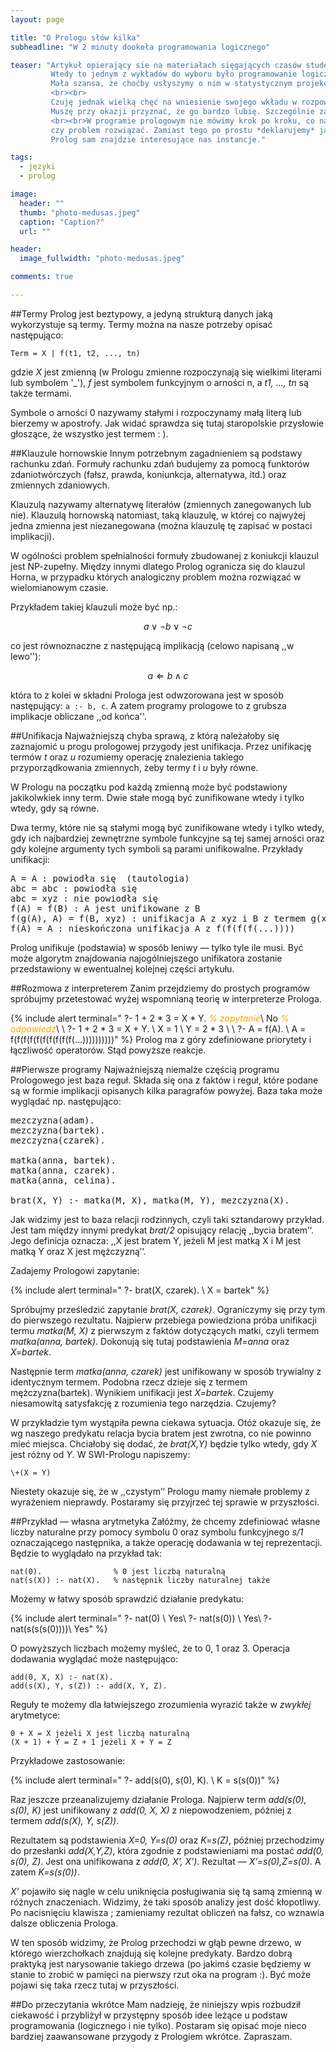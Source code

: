 ```yaml
---
layout: page

title: "O Prologu słów kilka"
subheadline: "W 2 minuty dookoła programowania logicznego"

teaser: "Artykuł opierający sie na materiałach sięgających czasów studenckich autora tego bloga, czyli dobrą dekadę wstecz.
         Wtedy to jednym z wykładów do wyboru było programowanie logiczne. Jest to niecodzienny rodzaj programowania.
         Mała szansa, że choćby usłyszymy o nim w statystycznym projekcie w firmie.
         <br><br>
         Czuję jednak wielką chęć na wniesienie swojego wkładu w rozpowszechnianiu prologowych idei.
         Muszę przy okazji przyznać, że go bardzo lubię. Szczególnie za ten deklaratywny styl.
         <br><br>W programie prologowym nie mówimy krok po kroku, co należy zrobić żeby dane zadanie
         czy problem rozwiązać. Zamiast tego po prostu *deklarujemy* jakie warunki powinno spełniać jego rozwiązanie.
         Prolog sam znajdzie interesujące nas instancje."

tags:
  - języki
  - prolog

image:
  header: ""
  thumb: "photo-medusas.jpeg"
  caption: "Caption?"
  url: ""

header:
  image_fullwidth: "photo-medusas.jpeg"

comments: true

---
```



##Termy
Prolog jest beztypowy, a jedyną strukturą danych jaką wykorzystuje są termy. Termy można na nasze potrzeby
opisać następująco:

    Term = X | f(t1, t2, ..., tn)

gdzie <var>X</var> jest zmienną (w Prologu zmienne rozpoczynają się wielkimi literami lub symbolem&nbsp;'_'),
<var>f</var> jest symbolem funkcyjnym o arności n, a <var>t1, ..., tn</var> są także termami.

Symbole o arności 0 nazywamy stałymi i rozpoczynamy małą literą lub bierzemy w apostrofy.
Jak widać sprawdza się tutaj staropolskie przysłowie głoszące, że wszystko jest termem : ).

##Klauzule hornowskie
Innym potrzebnym zagadnieniem są podstawy rachunku zdań. Formuły rachunku zdań budujemy za pomocą funktorów
zdaniotwórczych (fałsz, prawda, koniunkcja, alternatywa, itd.) oraz zmiennych zdaniowych.

Klauzulą nazywamy
alternatywę literałów (zmiennych zanegowanych lub nie). Klauzulą hornowską natomiast, taką klauzulę,
w której co najwyżej jedna zmienna jest niezanegowana (można klauzulę tę zapisać w postaci implikacji).

W ogólności problem spełnialności formuły zbudowanej z koniukcji klauzul jest NP-zupełny.
Między innymi dlatego Prolog ogranicza się do klauzul Horna, w przypadku których analogiczny problem można
rozwiązać w wielomianowym czasie.

Przykładem takiej klauzuli może być np.:

$$ a \lor \neg b \lor \neg c $$

co jest równoznaczne z następującą implikacją (celowo napisaną ,,w lewo''):

$$ a \Leftarrow b \land c $$

która to z kolei w składni Prologa jest odwzorowana jest w sposób następujący: <code>a&nbsp;:-&nbsp;b,&nbsp;c</code>.
A zatem programy prologowe to z grubsza implikacje obliczane ,,od końca''.


##Unifikacja
Najważniejszą chyba sprawą, z którą należałoby się zaznajomić u progu prologowej przygody jest unifikacja.
Przez unifikację termów *t* oraz *u* rozumiemy operację znalezienia takiego przyporządkowania
zmiennych, żeby termy *t* i *u* były równe.

W Prologu na początku pod każdą zmienną może być podstawiony jakikolwkiek inny term.
Dwie stałe mogą być zunifikowane wtedy i tylko wtedy, gdy są równe.

Dwa termy, które nie są stałymi mogą być zunifikowane wtedy i tylko wtedy, gdy ich najbardziej zewnętrzne
symbole funkcyjne są tej samej arności oraz gdy kolejne argumenty tych symboli są parami unifikowalne.
Przykłady unifikacji:

<pre>
A = A : powiodła się  (tautologia)
abc = abc : powiodła się
abc = xyz : nie powiodła się
f(A) = f(B) : A jest unifikowane z B
f(g(A), A) = f(B, xyz) : unifikacja A z xyz i B z termem g(xyz)
f(A) = A : nieskończona unifikacja A z f(f(f(f(...))))
</pre>

Prolog unifikuje (podstawia) w sposób leniwy — tylko tyle ile musi. Być może algorytm znajdowania
najogólniejszego unifikatora zostanie przedstawiony w ewentualnej kolejnej części artykułu.

##Rozmowa z interpreterem
Zanim przejdziemy do prostych programów spróbujmy przetestować wyżej wspomnianą teorię w interpreterze Prologa.

{% include alert terminal="
?- 1 + 2 * 3 = X * Y. <em style='color: orange'>% zapytanie</em>\\
No <em style='color: orange'>% odpowiedź</em>\\
\\
?- 1 + 2 * 3 = X + Y. \\
X = 1 \\
Y = 2 * 3 \\
\\
?- A = f(A). \\
A = f(f(f(f(f(f(f(f(f(f(...))))))))))"
%}
Prolog ma z góry zdefiniowane priorytety i łączliwość operatorów. Stąd powyższe reakcje.

##Pierwsze programy
Najważniejszą niemalże częścią programu Prologowego jest baza reguł.
Składa się ona z faktów i reguł, które podane są w formie implikacji
opisanych kilka paragrafów powyżej. Baza taka może wyglądać np. następująco:

<pre>
mezczyzna(adam).
mezczyzna(bartek).
mezczyzna(czarek).

matka(anna, bartek).
matka(anna, czarek).
matka(anna, celina).

brat(X, Y) :- matka(M, X), matka(M, Y), mezczyzna(X).
</pre>

Jak widzimy jest to baza relacji rodzinnych, czyli taki sztandarowy przykład.
Jest tam między innymi predykat *brat/2* opisujący relację ,,bycia bratem’‘.
Jego definicja oznacza: ,,X jest bratem Y, jeżeli M jest matką X i M jest matką Y oraz X jest mężczyzną’‘.

Zadajemy Prologowi zapytanie:

{% include alert terminal="
?- brat(X, czarek). \\
X = bartek"
%}

Spróbujmy prześledzić zapytanie *brat(X, czarek)*. Ograniczymy się przy tym do pierwszego rezultatu.
Najpierw przebiega powiedziona próba unifikacji termu *matka(M, X)* z pierwszym z faktów dotyczących matki,
czyli termem *matka(anna, bartek)*. Dokonują się tutaj podstawienia *M=anna* oraz *X=bartek*.

Następnie term *matka(anna, czarek)* jest unifikowany w sposób trywialny z identycznym termem.
Podobna rzecz dzieje się z termem mężczyzna(bartek). Wynikiem unifikacji jest *X=bartek*.
Czujemy niesamowitą satysfakcję z rozumienia tego narzędzia. Czujemy?

W przykładzie tym wystąpiła pewna ciekawa sytuacja. Otóż okazuje się, że wg naszego predykatu relacja
bycia bratem jest zwrotna, co nie powinno mieć miejsca. Chciałoby się dodać, że *brat(X,Y)* będzie tylko wtedy,
gdy *X* jest różny od *Y*. W SWI-Prologu napiszemy:

    \+(X = Y)

Niestety okazuje się, że w ,,czystym’‘ Prologu mamy niemałe problemy z wyrażeniem nieprawdy.
Postaramy się przyjrzeć tej sprawie w przyszłości.

##Przykład — własna arytmetyka
Załóżmy, że chcemy zdefiniować własne liczby naturalne przy pomocy symbolu 0 oraz symbolu funkcyjnego *s/1*
oznaczającego następnika, a także operację dodawania w tej reprezentacji. Będzie to wyglądało na przykład tak:

    nat(0).                % 0 jest liczbą naturalną
    nat(s(X)) :- nat(X).   % następnik liczby naturalnej także

Możemy w łatwy sposób sprawdzić działanie predykatu:

{% include alert terminal="
?- nat(0) \\
Yes\\
?- nat(s(0)) \\
Yes\\
?- nat(s(s(s(0))))\\
Yes"
%}

O powyższych liczbach możemy myśleć, że to 0, 1 oraz 3.
Operacja dodawania wyglądać może następująco:

    add(0, X, X) :- nat(X).
    add(s(X), Y, s(Z)) :- add(X, Y, Z).

Reguły te możemy dla łatwiejszego zrozumienia wyrazić także w *zwykłej* arytmetyce:

    0 + X = X jeżeli X jest liczbą naturalną
    (X + 1) + Y = Z + 1 jeżeli X + Y = Z

Przykładowe zastosowanie:

{% include alert terminal="
?- add(s(0), s(0), K). \\
K = s(s(0))"
%}


Raz jeszcze przeanalizujemy działanie Prologa. Najpierw term *add(s(0), s(0), K)* jest unifikowany
z *add(0, X, X)* z niepowodzeniem, później z termem *add(s(X), Y, s(Z))*.

Rezultatem są podstawienia *X=0, Y=s(0)* oraz *K=s(Z)*, później przechodzimy do przesłanki *add(X,Y,Z)*,
która zgodnie z podstawieniami ma postać *add(0, s(0), Z)*. Jest ona unifikowana z *add(0, X’, X’)*.
Rezultat — *X’=s(0),Z=s(0)*. A zatem *K=s(s(0))*.

<var>X’</var> pojawiło się nagle w celu uniknięcia posługiwania się tą samą zmienną w różnych znaczeniach.
Widzimy, że taki sposób analizy jest dość kłopotliwy. Po nacisnięciu klawisza ; zamieniamy rezultat
obliczeń na fałsz, co wznawia dalsze obliczenia Prologa.

W ten sposób widzimy, że Prolog przechodzi
w głąb pewne drzewo, w którego wierzchołkach znajdują się kolejne predykaty. Bardzo dobrą praktyką
jest narysowanie takiego drzewa (po jakimś czasie będziemy w stanie to zrobić w pamięci na pierwszy
rzut oka na program :). Być może pojawi się taka rzecz tutaj w przyszłości.


##Do przeczytania wkrótce
Mam nadzieję, że niniejszy wpis rozbudził ciekawość i przybliżył w przystępny sposób idee leżące
u podstaw programowania (logicznego i nie tylko). Postaram się opisać moje nieco bardziej zaawansowane
przygody z Prologiem wkrótce. Zapraszam.
